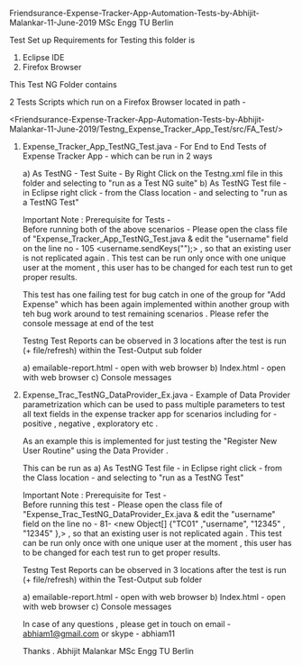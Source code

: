 
Friendsurance-Expense-Tracker-App-Automation-Tests-by-Abhijit-Malankar-11-June-2019 MSc Engg TU Berlin

Test Set up Requirements for Testing this folder is  

1) Eclipse IDE 
2) Firefox Browser 

This Test NG Folder contains 

2 Tests Scripts which run on a Firefox Browser located in path -

<Friendsurance-Expense-Tracker-App-Automation-Tests-by-Abhijit-Malankar-11-June-2019/Testng_Expense_Tracker_App_Test/src/FA_Test/>

1) Expense_Tracker_App_TestNG_Test.java - For End to End Tests of Expense Tracker App  - which can be run in 2 ways 

     a) As TestNG - Test Suite - By Right Click on the Testng.xml file in this folder and selecting to "run as a Test NG suite" 
     b) As TestNG Test file - in Eclipse right click - from the Class location - and selecting to "run as a TestNG Test" 
     
     Important Note : Prerequisite for Tests -  
     Before running both of the above scenarios - Please open the class file of "Expense_Tracker_App_TestNG_Test.java & edit the "username" 
     field on the line no - 105 <username.sendKeys("<username>");> , so that an existing user is not replicated again . 
     This test can be run only once with one unique user at the moment , this user has to be changed for each test run to get proper results.
 
     This test has one failing test for bug catch in one of the group for "Add Expense" which has been again implemented within another 
     group with teh bug work around to test remaining scenarios . Please refer the console message at end of the test 
     
     Testng Test Reports can be observed in 3 locations after the test is run (+ file/refresh) within the Test-Output sub folder  
 
      a) emailable-report.html  - open with web browser 
      b) Index.html - open with web browser 
      c) Console messages
 
 2) Expense_Trac_TestNG_DataProvider_Ex.java - Example of Data Provider parametrization which can be used to pass multiple parameters to 
    test all text fields in the expense tracker app for scenarios including for - positive , negative , exploratory etc . 
    
    As an example this is implemented for just testing the "Register New User Routine" using the Data Provider . 
    
    This can be run as 
     a) As TestNG Test file - in Eclipse right click - from the Class location - and selecting to "run as a TestNG Test" 
     
     Important Note : Prerequisite for Test -  
     Before running this test - Please open the class file of "Expense_Trac_TestNG_DataProvider_Ex.java & edit the "username" 
     field on the line no - 81- <new Object[] {"TC01" ,"username", "12345" , "12345" },> , so that an existing user is not replicated again . 
     This test can be run only once with one unique user at the moment , this user has to be changed for each test run to get proper results.
 
     Testng Test Reports can be observed in 3 locations after the test is run (+ file/refresh) within the Test-Output sub folder  
 
      a) emailable-report.html  - open with web browser 
      b) Index.html - open with web browser 
      c) Console messages
     
     
     In case of any questions , please get in touch on email - abhiam1@gmail.com or skype - abhiam11 
     
     Thanks . 
     Abhijit Malankar 
     MSc Engg TU Berlin 
     
     
     
     
     

